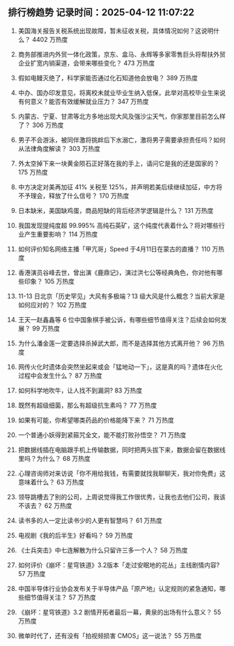 
## 排行榜趋势 记录时间：2025-04-12 11:07:22
  
  1. 美国海关报告关税系统出现故障，暂未征收关税，具体情况如何？这说明什么？ 4402 万热度
    
  2. 商务部推进内外贸一体化政策，京东、盒马、永辉等多家零售巨头将帮扶外贸企业扩宽内销渠道，会带来哪些变化？ 473 万热度
    
  3. 假如电鳗灭绝了，科学家能否通过化石知道他会放电？ 389 万热度
    
  4. 中办、国办印发意见，将离校未就业毕业生纳入低保，此举对高校毕业生来说有何意义？能否有效缓解就业压力？ 347 万热度
    
  5. 内蒙古、宁夏、甘肃等北方多地出现大风及强沙尘天气，你家那里目前怎么样了？ 306 万热度
    
  6. 男子不会游泳，被同伴激将挑衅后下水溺亡，激将男子需要承担责任吗？如何从法律角度解读？ 303 万热度
    
  7. 外太空掉下来一块黄金陨石正好落在我的手上，请问它是我的还是国家的？ 175 万热度
    
  8. 中方决定对美再加征 41% 关税至 125%，并声明若美后续继续加征，中方将不予理会，释放了什么信号？ 170 万热度
    
  9. 日本缺米，美国缺鸡蛋，商品短缺的背后经济学逻辑是什么？ 131 万热度
    
  10. 我国发现提纯度超 99.995% 高纯石英矿，这个纯度代表着什么？将对哪些行业产生重要影响？ 114 万热度
    
  11. 如何评价知名网络主播「甲亢哥」Speed 于4月11日在蒙古的直播？ 110 万热度
    
  12. 香港演员谷峰去世，曾出演《鹿鼎记》，演过洪七公等经典角色，你对他有哪些印象？ 105 万热度
    
  13. 11-13 日北京「历史罕见」大风有多极端？13 级大风是什么概念？当前大家是如何应对的？ 102 万热度
    
  14. 王天一赵鑫鑫等 6 位中国象棋手被公诉，有哪些细节值得关注？后续会如何发展？ 99 万热度
    
  15. 为什么潘金莲一定要选择杀掉武大郎，而不是选择其他方式离开他？ 96 万热度
    
  16. 网传火化时遗体会突然坐起来或会「猛地动一下」，这是真的吗？遗体在火化过程中会发生什么？ 87 万热度
    
  17. 如何科学地吹牛，让人找不到漏洞? 83 万热度
    
  18. 既然有超级细菌，那么有超级抗生素吗？ 77 万热度
    
  19. 如果有可能，你希望哪类药品的价格能降下来？ 71 万热度
    
  20. 一个普通小妖得到紧箍咒全文，能不能打败孙悟空？ 71 万热度
    
  21. 把数据线插在电脑跟手机上传输数据，同时把两头拔下来，数据会留在数据线里吗？为什么？ 68 万热度
    
  22. 心理咨询师对来访说「你不用给我钱，有需要就找我聊聊天，我对你免费」这意味着什么？ 63 万热度
    
  23. 领导跳槽去了别的公司，上周说觉得我工作很优秀，让我也去他们公司，我该不该去？ 62 万热度
    
  24. 读书多的人一定比读书少的人更有智慧吗？ 61 万热度
    
  25. 电视剧《我的后半生》好看吗？ 59 万热度
    
  26. 《士兵突击》中七连解散为什么只留许三多一个人？ 58 万热度
    
  27. 如何评价《崩坏：星穹铁道》3.2版本「走过安眠地的花丛」主线剧情内容? 57 万热度
    
  28. 中国半导体行业协会发布关于半导体产品「原产地」认定规则的紧急通知，哪些细节值得关注？ 57 万热度
    
  29. 《崩坏：星穹铁道》3.2 剧情开拓者最后一幕，黄泉的出场有什么意义？ 55 万热度
    
  30. 微单时代了，还有没有「拍视频损害 CMOS」这一说法？ 55 万热度
    